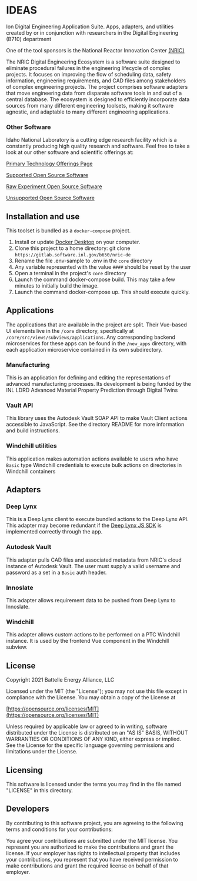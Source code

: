 # IDEAS

Ion Digital Engineering Application Suite. Apps, adapters, and utilities created by or in conjunction with researchers in the Digital Engineering (B710) department

One of the tool sponsors is the National Reactor Innovation Center [(NRIC)](https://www.energy.gov/sites/prod/files/2019/08/f65/NRIC_Fact_Sheet.pdf)

The NRIC Digital Engineering Ecosystem is a software suite designed to eliminate procedural failures in the engineering lifecycle of complex projects. It focuses on improving the flow of scheduling data, safety information, engineering requirements, and CAD files among stakeholders of complex engineering projects. The project comprises software adapters that move engineering data from disparate software tools in and out of a central database. The ecosystem is designed to efficiently incorporate data sources from many different engineering toolsets, making it software agnostic, and adaptable to many different engineering applications.

### Other Software
Idaho National Laboratory is a cutting edge research facility which is a constantly producing high quality research and software. Feel free to take a look at our other software and scientific offerings at:

[Primary Technology Offerings Page](https://www.inl.gov/inl-initiatives/technology-deployment)

[Supported Open Source Software](https://github.com/idaholab)

[Raw Experiment Open Source Software](https://github.com/IdahoLabResearch)

[Unsupported Open Source Software](https://github.com/IdahoLabCuttingBoard)

## Installation and use
This toolset is bundled as a `docker-compose` project.
1. Install or update [Docker Desktop](https://www.docker.com/products/docker-desktop) on your computer.
1. Clone this project to a home directory: git clone `https://gitlab.software.inl.gov/b650/nric-de`
1. Rename the file .env-sample to .env in the `core` directory
1. Any variable represented with the value `####` should be reset by the user
1. Open a terminal in the project's `core` directory
1. Launch the command docker-compose build. This may take a few minutes to initially build the image.
1. Launch the command docker-compose up. This should execute quickly.

## Applications

The applications that are available in the project are split. Their Vue-based UI elements live in the `/core` directory, specifically at `/core/src/views/subviews/applications`. Any corresponding backend microservices for these apps can be found in the `/new_apps` directory, with each application microservice contained in its own subdirectory.

### Manufacturing
This is an application for defining and editing the representations of advanced manufacturing processes. Its development is being funded by the INL LDRD Advanced Material Property Prediction through Digital Twins

### Vault API
This library uses the Autodesk Vault SOAP API to make Vault Client actions accessible to JavaScript. See the directory README for more information and build instructions.

### Windchill utilities
This application makes automation actions available to users who have `Basic` type Windchill credentials to execute bulk actions on directories in Windchill containers

## Adapters

### Deep Lynx
This is a Deep Lynx client to execute bundled actions to the Deep Lynx API. This adapter may become redundant if the [Deep Lynx JS SDK](https://www.npmjs.com/package/deep-lynx-sdk) is implemented correctly through the app.

### Autodesk Vault
This adapter pulls CAD files and associated metadata from NRIC's cloud instance of Autodesk Vault. The user must supply a valid username and password as a set in a `Basic` auth header.

### Innoslate
This adapter allows requirement data to be pushed from Deep Lynx to Innoslate.

### Windchill
This adapter allows custom actions to be performed on a PTC Windchill instance. It is used by the frontend Vue component in the Windchill subview.

## License

Copyright 2021 Battelle Energy Alliance, LLC

Licensed under the MIT (the "License");
you may not use this file except in compliance with the License.
You may obtain a copy of the License at

  [https://opensource.org/licenses/MIT](https://opensource.org/licenses/MIT)

Unless required by applicable law or agreed to in writing, software
distributed under the License is distributed on an "AS IS" BASIS,
WITHOUT WARRANTIES OR CONDITIONS OF ANY KIND, either express or implied.
See the License for the specific language governing permissions and
limitations under the License.



Licensing
-----
This software is licensed under the terms you may find in the file named "LICENSE" in this directory.


Developers
-----
By contributing to this software project, you are agreeing to the following terms and conditions for your contributions:

You agree your contributions are submitted under the MIT license. You represent you are authorized to make the contributions and grant the license. If your employer has rights to intellectual property that includes your contributions, you represent that you have received permission to make contributions and grant the required license on behalf of that employer.
